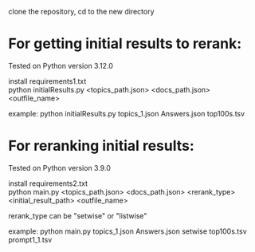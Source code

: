 clone the repository, cd to the new directory

# For getting initial results to rerank:
Tested on Python version 3.12.0

install requirements1.txt  
python initialResults.py <topics_path.json> <docs_path.json> <outfile_name>

example: python initialResults.py topics_1.json Answers.json top100s.tsv

# For reranking initial results:
Tested on Python version 3.9.0

install requirements2.txt  
python main.py <topics_path.json> <docs_path.json> <rerank_type> <initial_result_path> <outfile_name>

rerank_type can be "setwise" or "listwise"

example: python main.py topics_1.json Answers.json setwise top100s.tsv prompt1_1.tsv
